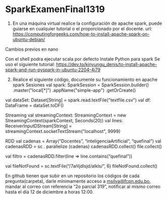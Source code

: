 # SparkExamenFinal1319
1.	En una máquina virtual realice la configuración de apache spark, puede guiarse en cualquier tutorial o el proporcionado por el docente.
url: https://computingforgeeks.com/how-to-install-apache-spark-on-ubuntu-debian/
  
 

 
Cambios previos en nano
 
Con el shell podra ejecutar scala por defecto
Instale Python para spark 
Se uso el siguiente tutorial: 
https://dev.to/kinyungu_denis/to-install-apache-spark-and-run-pyspark-in-ubuntu-2204-4i79
 
2.	Realice el siguiente código, documente su funcionamiento en apache spark
Sesiones 
val spark: SparkSession = SparkSession.builder()
    .master("local[*]")
    .appName("simple-app")
    .getOrCreate()
 
    
val dataSet: Dataset[String] = spark.read.textFile("textfile.csv")
val df: DataFrame = dataSet.toDF()
 
 
Streaming
val streamingContext: StreamingContext = new StreamingContext(sparkContext, Seconds(20))
val lines: ReceiverInputDStream[String] = streamingContext.socketTextStream("localhost", 9999)

 
 
 
 
RDD
val cadenas = Array(“Docentes”, “inteligenciaArtificial”, “quefinal”)
val cadenasRDD = sc . parallelize (cadenas)
cadenasRDD.collect()
file.collect()

 
val filtro = cadenasRDD.filter(line => line.contains(“quefinal”))
 
val fileNotFound = sc.textFile(“/7añljdlsjd/alkls/”, 6)
fileNotFound.collect()
 
En github tienen que subir en un repositorio los códigos de cada pregunta(carpeta), darle mínimamente acceso a msilva@fcpn.edu.bo, mandar al correo con referencia “2o parcial 319”, notificar al mismo correo hasta el día 12 de diciembre a horas 12:00.
